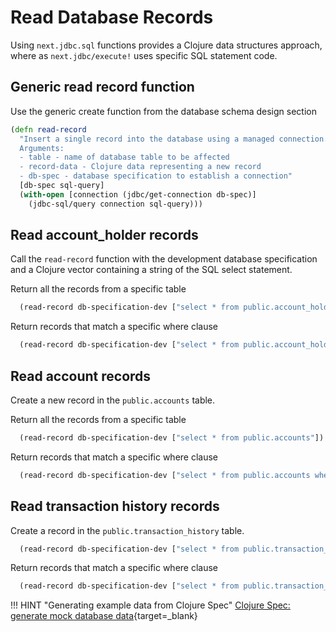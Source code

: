 # Read Database Records
Using `next.jdbc.sql` functions provides a Clojure data structures approach, where as `next.jdbc/execute!` uses specific SQL statement code.


## Generic read record function

Use the generic create function from the database schema design section

```clojure
(defn read-record
  "Insert a single record into the database using a managed connection.
  Arguments:
  - table - name of database table to be affected
  - record-data - Clojure data representing a new record
  - db-spec - database specification to establish a connection"
  [db-spec sql-query]
  (with-open [connection (jdbc/get-connection db-spec)]
    (jdbc-sql/query connection sql-query)))
```


## Read account_holder records

Call the `read-record` function with the development database specification and a Clojure vector containing a string of the SQL select statement.

Return all the records from a specific table

```clojure
  (read-record db-specification-dev ["select * from public.account_holders"])
```

Return records that match a specific where clause

```clojure
  (read-record db-specification-dev ["select * from public.account_holders where first_name = ?" "Rachel"])
```

## Read account records

Create a new record in the `public.accounts` table.

Return all the records from a specific table

```clojure
  (read-record db-specification-dev ["select * from public.accounts"])
```

Return records that match a specific where clause

```clojure
  (read-record db-specification-dev ["select * from public.accounts where account_number = ?" "1234567890"])
```

## Read transaction history records

Create a record in the `public.transaction_history` table.

```clojure
  (read-record db-specification-dev ["select * from public.transaction_history"])
```

Return records that match a specific where clause

```clojure
  (read-record db-specification-dev ["select * from public.transaction_history where transaction_date = ?" "2020-09-11"])
```

!!! HINT "Generating example data from Clojure Spec"
    [Clojure Spec: generate mock database data](clojure-spec-generate-mock-data.md){target=_blank}
